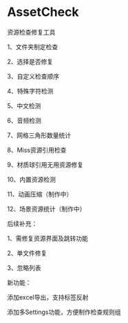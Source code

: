 # AssetCheck
资源检查修复工具

1、文件夹制定检查

2、选择是否修复

3、自定义检查顺序

4、特殊字符检测

5、中文检测

6、音频检测

7、网格三角形数量统计

8、Miss资源引用检查

9、材质球引用无用资源修复

10、内置资源检测

11、动画压缩（制作中）

12、场景资源统计（制作中）

后续补充：

1、需修复资源界面及跳转功能

2、单文件修复

3、忽略列表

新功能：

添加excel导出，支持标签反射

添加多Settings功能，方便制作检查规则组
